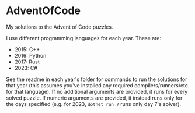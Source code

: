 # AdventOfCode
My solutions to the Advent of Code puzzles.

I use different programming languages for each year. These are:
* 2015: C++
* 2016: Python
* 2017: Rust
* 2023: C#

See the readme in each year's folder for commands to run the solutions for that year (this assumes
you've installed any required compilers/runners/etc. for that language). If no additional arguments
are provided, it runs for every solved puzzle. If numeric arguments are provided, it instead runs
only for the days specified (e.g. for 2023, `dotnet run 7` runs only day 7's solver).
